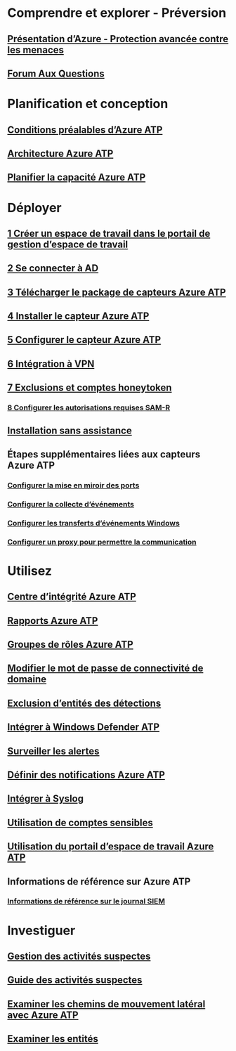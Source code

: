 # Comprendre et explorer - Préversion
## [Présentation d’Azure - Protection avancée contre les menaces](what-is-atp.md)
## [Forum Aux Questions](atp-technical-faq.md)
# Planification et conception
## [Conditions préalables d’Azure ATP](atp-prerequisites.md)
## [Architecture Azure ATP](atp-architecture.md)
## [Planifier la capacité Azure ATP](atp-capacity-planning.md)
# Déployer
## [1 Créer un espace de travail dans le portail de gestion d’espace de travail](install-atp-step1.md)
## [2 Se connecter à AD](install-atp-step2.md)
## [3 Télécharger le package de capteurs Azure ATP](install-atp-step3.md)
## [4 Installer le capteur Azure ATP](install-atp-step4.md)
## [5 Configurer le capteur Azure ATP](install-atp-step5.md)
## [6 Intégration à VPN](install-atp-step6-vpn.md)
## [7 Exclusions et comptes honeytoken](install-atp-step7.md)
### [8 Configurer les autorisations requises SAM-R](install-atp-step8-samr.md)
## [Installation sans assistance](ATP-silent-installation.md)
## Étapes supplémentaires liées aux capteurs Azure ATP
### [Configurer la mise en miroir des ports](configure-port-mirroring.md)
### [Configurer la collecte d’événements](configure-event-collection.md)
### [Configurer les transferts d’événements Windows](configure-event-forwarding.md)
### [Configurer un proxy pour permettre la communication](configure-proxy.md)
# Utilisez
## [Centre d’intégrité Azure ATP](atp-health-center.md)
## [Rapports Azure ATP](reports.md)
## [Groupes de rôles Azure ATP](atp-role-groups.md)
## [Modifier le mot de passe de connectivité de domaine](modifying-atp-config-dcpassword.md)
## [Exclusion d’entités des détections](excluding-entities-from-detections.md)
## [Intégrer à Windows Defender ATP](integrate-wd-atp.md)
## [Surveiller les alertes](monitoring-alerts.md)
## [Définir des notifications Azure ATP](notifications.md)
## [Intégrer à Syslog](setting-syslog.md)
## [Utilisation de comptes sensibles](sensitive-accounts.md)
## [Utilisation du portail d’espace de travail Azure ATP](workspace-portal.md)
## Informations de référence sur Azure ATP
### [Informations de référence sur le journal SIEM](cef-format-sa.md)
# Investiguer
## [Gestion des activités suspectes](working-with-suspicious-activities.md)
## [Guide des activités suspectes](suspicious-activity-guide.md)
## [Examiner les chemins de mouvement latéral avec Azure ATP](use-case-lateral-movement-path.md)
## [Examiner les entités](entity-profiles.md)